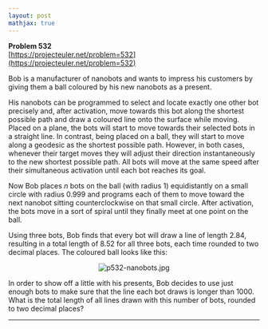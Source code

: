 ```yaml
---
layout: post
mathjax: true
---
```

**Problem 532**  
[https://projecteuler.net/problem=532](https://projecteuler.net/problem=532)

<p>Bob is a manufacturer of nanobots and wants to impress his customers by giving them a ball coloured by his new nanobots as a present.</p>

<p>His nanobots can be programmed to select and locate exactly one other bot precisely and, after activation, move towards this bot along the shortest possible path and draw a coloured line onto the surface while moving. Placed on a plane, the bots will start to move towards their selected bots in a straight line. In contrast, being placed on a ball, they will start to move along a geodesic as the shortest possible path. However, in both cases, whenever their target moves they will adjust their direction instantaneously to the new shortest possible path. All bots will move at the same speed after their simultaneous activation until each bot reaches its goal.</p>

<p>Now Bob places <var>n</var> bots on the ball (with radius 1) equidistantly on a small circle with radius 0.999 and programs each of them to move toward the next nanobot sitting counterclockwise on that small circle. After activation, the bots move in a sort of spiral until they finally meet at one point on the ball.</p>

<p>Using three bots, Bob finds that every bot will draw a line of length 2.84, resulting in a total length of 8.52 for all three bots, each time rounded to two decimal places. The coloured ball looks like this:</p>

<div align="center"><img src="project/images/p532-nanobots.jpg" alt="p532-nanobots.jpg" /></div>

<p>In order to show off a little with his presents, Bob decides to use just enough bots to make sure that the line each bot draws is longer than 1000. What is the total length of all lines drawn with this number of bots, rounded to two decimal places?</p>

---

